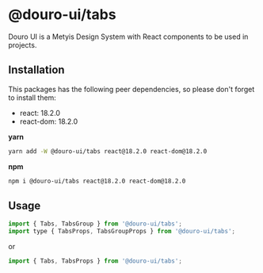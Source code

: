 # @douro-ui/tabs

Douro UI is a Metyis Design System with React components to be used in projects.

## Installation

This packages has the following peer dependencies, so please don't forget to install them:

- react: 18.2.0
- react-dom: 18.2.0

**yarn**

```sh
yarn add -W @douro-ui/tabs react@18.2.0 react-dom@18.2.0
```

**npm**

```sh
npm i @douro-ui/tabs react@18.2.0 react-dom@18.2.0
```

## Usage

```js
import { Tabs, TabsGroup } from '@douro-ui/tabs';
import type { TabsProps, TabsGroupProps } from '@douro-ui/tabs';
```

or

```js
import { Tabs, TabsProps } from '@douro-ui/tabs';
```
